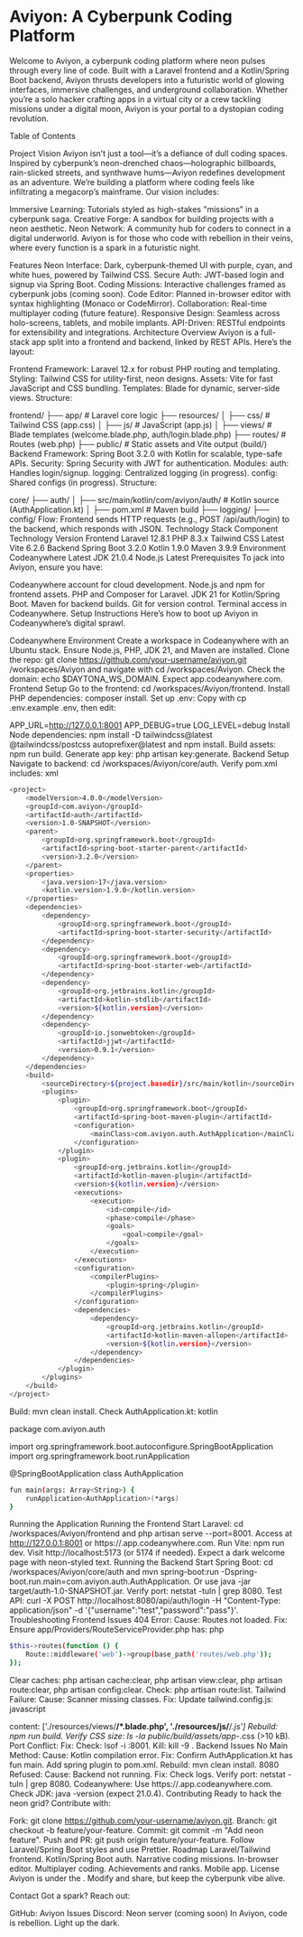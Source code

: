 # Aviyon: A Cyberpunk Coding Platform

Welcome to Aviyon, a cyberpunk coding platform where neon pulses through every line of code. Built with a Laravel frontend and a Kotlin/Spring Boot backend, Aviyon thrusts developers into a futuristic world of glowing interfaces, immersive challenges, and underground collaboration. Whether you’re a solo hacker crafting apps in a virtual city or a crew tackling missions under a digital moon, Aviyon is your portal to a dystopian coding revolution.

Table of Contents

Project Vision
Aviyon isn’t just a tool—it’s a defiance of dull coding spaces. Inspired by cyberpunk’s neon-drenched chaos—holographic billboards, rain-slicked streets, and synthwave hums—Aviyon redefines development as an adventure. We’re building a platform where coding feels like infiltrating a megacorp’s mainframe. Our vision includes:

Immersive Learning: Tutorials styled as high-stakes "missions" in a cyberpunk saga.
Creative Forge: A sandbox for building projects with a neon aesthetic.
Neon Network: A community hub for coders to connect in a digital underworld.
Aviyon is for those who code with rebellion in their veins, where every function is a spark in a futuristic night.

Features
Neon Interface: Dark, cyberpunk-themed UI with purple, cyan, and white hues, powered by Tailwind CSS.
Secure Auth: JWT-based login and signup via Spring Boot.
Coding Missions: Interactive challenges framed as cyberpunk jobs (coming soon).
Code Editor: Planned in-browser editor with syntax highlighting (Monaco or CodeMirror).
Collaboration: Real-time multiplayer coding (future feature).
Responsive Design: Seamless across holo-screens, tablets, and mobile implants.
API-Driven: RESTful endpoints for extensibility and integrations.
Architecture Overview
Aviyon is a full-stack app split into a frontend and backend, linked by REST APIs. Here’s the layout:

Frontend
Framework: Laravel 12.x for robust PHP routing and templating.
Styling: Tailwind CSS for utility-first, neon designs.
Assets: Vite for fast JavaScript and CSS bundling.
Templates: Blade for dynamic, server-side views.
Structure:

frontend/
├── app/                    # Laravel core logic
├── resources/
│   ├── css/              # Tailwind CSS (app.css)
│   ├── js/               # JavaScript (app.js)
│   ├── views/            # Blade templates (welcome.blade.php, auth/login.blade.php)
├── routes/                # Routes (web.php)
├── public/                # Static assets and Vite output (build/)
Backend
Framework: Spring Boot 3.2.0 with Kotlin for scalable, type-safe APIs.
Security: Spring Security with JWT for authentication.
Modules:
auth: Handles login/signup.
logging: Centralized logging (in progress).
config: Shared configs (in progress).
Structure:

core/
├── auth/
│   ├── src/main/kotlin/com/aviyon/auth/  # Kotlin source (AuthApplication.kt)
│   ├── pom.xml                           # Maven build
├── logging/
├── config/
Flow: Frontend sends HTTP requests (e.g., POST /api/auth/login) to the backend, which responds with JSON.
Technology Stack
Component	Technology	Version
Frontend	Laravel	12.8.1
PHP	8.3.x
Tailwind CSS	Latest
Vite	6.2.6
Backend	Spring Boot	3.2.0
Kotlin	1.9.0
Maven	3.9.9
Environment	Codeanywhere	Latest
JDK	21.0.4
Node.js	Latest
Prerequisites
To jack into Aviyon, ensure you have:

Codeanywhere account for cloud development.
Node.js and npm for frontend assets.
PHP and Composer for Laravel.
JDK 21 for Kotlin/Spring Boot.
Maven for backend builds.
Git for version control.
Terminal access in Codeanywhere.
Setup Instructions
Here’s how to boot up Aviyon in Codeanywhere’s digital sprawl.

Codeanywhere Environment
Create a workspace in Codeanywhere with an Ubuntu stack. Ensure Node.js, PHP, JDK 21, and Maven are installed.
Clone the repo: git clone https://github.com/your-username/aviyon.git /workspaces/Aviyon and navigate with cd /workspaces/Aviyon.
Check the domain: echo $DAYTONA_WS_DOMAIN. Expect app.codeanywhere.com.
Frontend Setup
Go to the frontend: cd /workspaces/Aviyon/frontend.
Install PHP dependencies: composer install.
Set up .env: Copy with cp .env.example .env, then edit:

APP_URL=http://127.0.0.1:8001
APP_DEBUG=true
LOG_LEVEL=debug
Install Node dependencies: npm install -D tailwindcss@latest @tailwindcss/postcss autoprefixer@latest and npm install.
Build assets: npm run build.
Generate app key: php artisan key:generate.
Backend Setup
Navigate to backend: cd /workspaces/Aviyon/core/auth.
Verify pom.xml includes:
xml
```bash
<project>
    <modelVersion>4.0.0</modelVersion>
    <groupId>com.aviyon</groupId>
    <artifactId>auth</artifactId>
    <version>1.0-SNAPSHOT</version>
    <parent>
        <groupId>org.springframework.boot</groupId>
        <artifactId>spring-boot-starter-parent</artifactId>
        <version>3.2.0</version>
    </parent>
    <properties>
        <java.version>17</java.version>
        <kotlin.version>1.9.0</kotlin.version>
    </properties>
    <dependencies>
        <dependency>
            <groupId>org.springframework.boot</groupId>
            <artifactId>spring-boot-starter-security</artifactId>
        </dependency>
        <dependency>
            <groupId>org.springframework.boot</groupId>
            <artifactId>spring-boot-starter-web</artifactId>
        </dependency>
        <dependency>
            <groupId>org.jetbrains.kotlin</groupId>
            <artifactId>kotlin-stdlib</artifactId>
            <version>${kotlin.version}</version>
        </dependency>
        <dependency>
            <groupId>io.jsonwebtoken</groupId>
            <artifactId>jjwt</artifactId>
            <version>0.9.1</version>
        </dependency>
    </dependencies>
    <build>
        <sourceDirectory>${project.basedir}/src/main/kotlin</sourceDirectory>
        <plugins>
            <plugin>
                <groupId>org.springframework.boot</groupId>
                <artifactId>spring-boot-maven-plugin</artifactId>
                <configuration>
                    <mainClass>com.aviyon.auth.AuthApplication</mainClass>
                </configuration>
            </plugin>
            <plugin>
                <groupId>org.jetbrains.kotlin</groupId>
                <artifactId>kotlin-maven-plugin</artifactId>
                <version>${kotlin.version}</version>
                <executions>
                    <execution>
                        <id>compile</id>
                        <phase>compile</phase>
                        <goals>
                            <goal>compile</goal>
                        </goals>
                    </execution>
                </executions>
                <configuration>
                    <compilerPlugins>
                        <plugin>spring</plugin>
                    </compilerPlugins>
                </configuration>
                <dependencies>
                    <dependency>
                        <groupId>org.jetbrains.kotlin</groupId>
                        <artifactId>kotlin-maven-allopen</artifactId>
                        <version>${kotlin.version}</version>
                    </dependency>
                </dependencies>
            </plugin>
        </plugins>
    </build>
</project>
```
Build: mvn clean install.
Check AuthApplication.kt:
kotlin

package com.aviyon.auth

import org.springframework.boot.autoconfigure.SpringBootApplication
import org.springframework.boot.runApplication

@SpringBootApplication
class AuthApplication

```bash
fun main(args: Array<String>) {
    runApplication<AuthApplication>(*args)
}
```

Running the Application
Running the Frontend
Start Laravel: cd /workspaces/Aviyon/frontend and php artisan serve --port=8001.
Access at http://127.0.0.1:8001 or https://<workspace>.app.codeanywhere.com.
Run Vite: npm run dev. Visit http://localhost:5173 (or 5174 if needed).
Expect a dark welcome page with neon-styled text.
Running the Backend
Start Spring Boot: cd /workspaces/Aviyon/core/auth and mvn spring-boot:run -Dspring-boot.run.main=com.aviyon.auth.AuthApplication. Or use java -jar target/auth-1.0-SNAPSHOT.jar.
Verify port: netstat -tuln | grep 8080.
Test API: curl -X POST http://localhost:8080/api/auth/login -H "Content-Type: application/json" -d '{"username":"test","password":"pass"}'.
Troubleshooting
Frontend Issues
404 Error:
Cause: Routes not loaded.
Fix: Ensure app/Providers/RouteServiceProvider.php has:
php

```bash
$this->routes(function () {
    Route::middleware('web')->group(base_path('routes/web.php'));
});
```

Clear caches: php artisan cache:clear, php artisan view:clear, php artisan route:clear, php artisan config:clear. Check: php artisan route:list.
Tailwind Failure:
Cause: Scanner missing classes.
Fix: Update tailwind.config.js:
javascript

content: ['./resources/views/**/*.blade.php', './resources/js/**/*.js']
Rebuild: npm run build. Verify CSS size: ls -la public/build/assets/app-*.css (>10 kB).
Port Conflict:
Fix: Check: lsof -i :8001. Kill: kill -9 <PID>.
Backend Issues
No Main Method:
Cause: Kotlin compilation error.
Fix: Confirm AuthApplication.kt has fun main. Add spring plugin to pom.xml. Rebuild: mvn clean install.
8080 Refused:
Cause: Backend not running.
Fix: Check logs. Verify port: netstat -tuln | grep 8080.
Codeanywhere:
Use https://<workspace>.app.codeanywhere.com. Check JDK: java -version (expect 21.0.4).
Contributing
Ready to hack the neon grid? Contribute with:

Fork: git clone https://github.com/your-username/aviyon.git.
Branch: git checkout -b feature/your-feature.
Commit: git commit -m "Add neon feature".
Push and PR: git push origin feature/your-feature.
Follow Laravel/Spring Boot styles and use Prettier.
Roadmap
 Laravel/Tailwind frontend.
 Kotlin/Spring Boot auth.
 Narrative coding missions.
 In-browser editor.
 Multiplayer coding.
 Achievements and ranks.
 Mobile app.
License
Aviyon is under the . Modify and share, but keep the cyberpunk vibe alive.

Contact
Got a spark? Reach out:

GitHub: Aviyon Issues
Discord: Neon server (coming soon)
In Aviyon, code is rebellion. Light up the dark.
